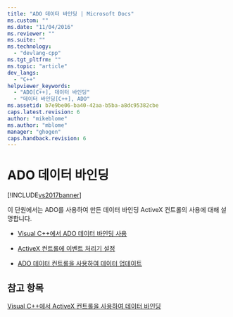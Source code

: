 ```yaml
---
title: "ADO 데이터 바인딩 | Microsoft Docs"
ms.custom: ""
ms.date: "11/04/2016"
ms.reviewer: ""
ms.suite: ""
ms.technology: 
  - "devlang-cpp"
ms.tgt_pltfrm: ""
ms.topic: "article"
dev_langs: 
  - "C++"
helpviewer_keywords: 
  - "ADO[C++], 데이터 바인딩"
  - "데이터 바인딩[C++], ADO"
ms.assetid: b7e9be06-ba40-42aa-b5ba-a8dc95382cbe
caps.latest.revision: 6
author: "mikeblome"
ms.author: "mblome"
manager: "ghogen"
caps.handback.revision: 6
---
```

# ADO 데이터 바인딩
[!INCLUDE[vs2017banner](../../assembler/inline/includes/vs2017banner.md)]

이 단원에서는 ADO를 사용하여 만든 데이터 바인딩 ActiveX 컨트롤의 사용에 대해 설명합니다.  
  
-   [Visual C\+\+에서 ADO 데이터 바인딩 사용](../../data/ado-rdo/using-ado-databinding-in-visual-cpp.md)  
  
-   [ActiveX 컨트롤에 이벤트 처리기 설정](../../data/ado-rdo/setting-event-handlers-on-activex-controls.md)  
  
-   [ADO 데이터 컨트롤을 사용하여 데이터 업데이트](../../data/ado-rdo/updating-data-with-the-ado-data-control.md)  
  
## 참고 항목  
 [Visual C\+\+에서 ActiveX 컨트롤을 사용하여 데이터 바인딩](../../data/ado-rdo/databinding-with-activex-controls-in-visual-cpp.md)
